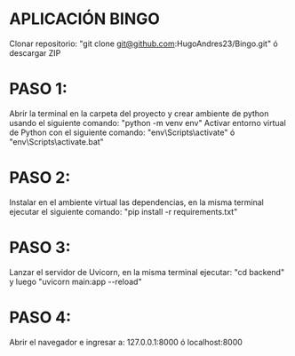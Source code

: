 # APLICACIÓN BINGO
Clonar repositorio: "git clone git@github.com:HugoAndres23/Bingo.git" ó descargar ZIP

# PASO 1:
Abrir la terminal en la carpeta del proyecto y crear ambiente de python usando el siguiente comando: "python -m venv env"
Activar entorno virtual de Python con el siguiente comando: "env\Scripts\activate" ó "env\Scripts\activate.bat"

# PASO 2:
Instalar en el ambiente virtual las dependencias, en la misma terminal ejecutar el siguiente comando: "pip install -r requirements.txt"

# PASO 3:
Lanzar el servidor de Uvicorn, en la misma terminal ejecutar: "cd backend" y luego "uvicorn main:app --reload"

# PASO 4:
Abrir el navegador e ingresar a: 127.0.0.1:8000 ó localhost:8000